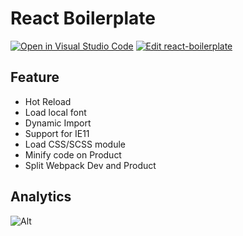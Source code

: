 # React Boilerplate
[![Open in Visual Studio Code](https://open.vscode.dev/badges/open-in-vscode.svg)](https://open.vscode.dev/DungGramer/react-boilerplate)
[![Edit react-boilerplate](https://codesandbox.io/static/img/play-codesandbox.svg)](https://codesandbox.io/s/empty-glitter-9xzq7?fontsize=14&hidenavigation=1&theme=dark)

## Feature
+ Hot Reload
+ Load local font
+ Dynamic Import
+ Support for IE11
+ Load CSS/SCSS module
+ Minify code on Product
+ Split Webpack Dev and Product
  
## Analytics 
![Alt](https://repobeats.axiom.co/api/embed/74da8760de9c5346aca4338440b53ffe2ada5020.svg "Repobeats analytics image")
